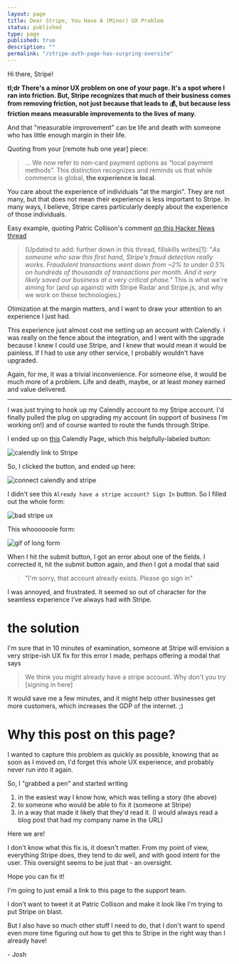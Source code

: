 ```yaml
---
layout: page
title: Dear Stripe, You Have A (Minor) UX Problem
status: published
type: page
published: true
description: ""
permalink: "/stripe-auth-page-has-surpring-oversite"
---
```


Hi there, Stripe!

**tl;dr There's a minor UX problem on one of your page. It's a spot where I ran into friction. But, Stripe recognizes that much of their business comes from removing friction, not just because that leads to 💰, but because less friction means measurable improvements to the lives of many.**

And that "measurable improvement" can be life and death with someone who has little enough margin in their life.

Quoting from your [remote hub one year] piece:

> ... We now refer to non-card payment options as “local payment methods”. This distinction recognizes and reminds us that while commerce is global, **the experience is local**.

You care about the experience of individuals "at the margin". They are not many, but that does not mean their experience is less important to Stripe. In many ways, I believe, Stripe cares particularly deeply about the experience of those individuals. 

Easy example, quoting Patric Collison's comment [on this Hacker News thread](https://news.ycombinator.com/item?id=22936818)

> (Updated to add: further down in this thread, fillskills writes[1]: "_As someone who saw this first hand, Stripe’s fraud detection really works. Fraudulent transactions went down from ~2% to under 0.5% on hundreds of thousands of transactions per month. And it very likely saved our business at a very critical phase."_ This is what we're aiming for (and up against) with Stripe Radar and Stripe.js, and why we work on these technologies.)

Otimization at the margin matters, and I want to draw your attention to an experience I just had.

This experience just almost cost me setting up an account with Calendly. I was really on the fence about the integration, and I went with the upgrade because I knew I could use Stripe, and I knew that would mean it would be painless. If I had to use any other service, I probably wouldn't have upgraded.

Again, for me, it was a trivial inconvenience. For someone else, it would be much more of a problem. Life and death, maybe, or at least money earned and value delivered. 


----------------------------

I was just trying to hook up my Calendly account to my Stripe account. I'd finally pulled the plug on upgrading my account (in support of business I'm working on!) and of course wanted to route the funds through Stripe. 

I ended up on [this](https://calendly.com/integrations/stripe/) Calendly Page, which this helpfully-labeled button:

![calendly link to Stripe](/images/stripe_ux_00.jpg)

So, I clicked the button, and ended up here:

![connect calendly and stripe](/images/stripe_ux_02.jpg)

I didn't see this `Already have a stripe account? Sign In` button. So I filled out the whole form:

![bad stripe ux](/images/stripe_ux_01.jpg)

This whoooooole form:

![gif of long form](/images/stripe-surprising-oversite-01.gif)

When I hit the submit button, I got an error about one of the fields. I corrected it, hit the submit button again, and _then_ I got a modal that said 

> "I'm sorry, that account already exists. Please go sign in"

I was annoyed, and frustrated. It seemed so out of character for the seamless experience I've always had with Stripe. 

# the solution

I'm sure that in 10 minutes of examination, someone at Stripe will envision a very stripe-ish UX fix for this error I made, perhaps offering a modal that says 

> We think you might already have a stripe account. Why don't you try [signing in here]

It would save me a few minutes, and it might help other businesses get more customers, which increases the GDP of the internet. ;)

# Why this post on this page?

I wanted to capture this problem as quickly as possible, knowing that as soon as I moved on, I'd forget this whole UX experience, and probably never run into it again. 

So, I "grabbed a pen" and started writing 

1. in the easiest way I know how, which was telling a story (the above) 
2. to someone who would be able to fix it (someone at Stripe)
3. in a way that made it likely that they'd read it. (I would always read a blog post that had my company name in the URL)

Here we are! 

I don't know what this fix is, it doesn't matter. From my point of view, everything Stripe does, they tend to do well, and with good intent for the user. This oversight seems to be just that - an oversight. 

Hope you can fix it! 

I'm going to just email a link to this page to the support team. 

I don't want to tweet it at Patric Collison and make it look like I'm trying to put Stripe on blast. 

But I also have so much other stuff I need to do, that I don't want to spend even more time figuring out how to get this to Stripe in the right way than I already have!

\- Josh